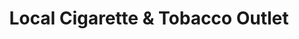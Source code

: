 ---
title: "Local Cigarette & Tobacco Outlet"
url: /mount-bethel/local-cigarette-und-tobacco-outlet/
shop: Tabak
---